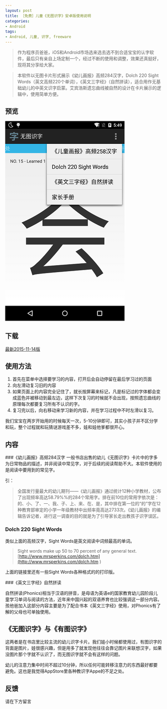 ```yaml
---
layout: post
title: ［免费］儿童《无图识字》安卓版使用说明
categories:
- Android
tags:
- Android, 儿童, 识字, freeware
---
```



>  作为程序员爸爸，iOS和Android市场选来选去选不到合适宝宝的认字软件，最后只有亲自上场定制一个，经过不断的使用和调整，效果还真挺好，现将其分享给大家。

> 本软件以无图卡片形式展示《幼儿画报》高频284汉字，Dolch 220 Sight Words（英文高频220个单词），《英文三字经》（自然拼读），适合用作无基础幼儿的中英文识字启蒙。艾宾浩斯遗忘曲线被自然的设计在卡片展示的逻辑中，使用简单方便。


## 预览
![预览图](/media/pic2015/1114-1.png)

## 下载
[最新2015-11-14版](/media/pic2015/LearningCard.apk?raw=true)

## 使用方法

1. 首先在菜单中选择要学习的内容，打开后会自动停留在最后学习过的页面
2. 向左滑动复习旧的内容
3. 如果页面上的内容完全记住了，就长按屏幕来标记，凡是标记过的字体都会变成蓝色并被移动到最左边，这样下次复习的时候就不会出现，按照遗忘曲线的原理每次都要复习所有不认识的字。
4. 复习完以后，向右移动来学习新的内容，并在学习过程中不时左滑以复习。


我们宝宝在两岁开始用的时候每天一次，5-10分钟即可，其实小孩子并不区分学和玩，整个过程就和玩猜谜游戏差不多，娃和娃他爹都很开心。


## 内容

###《幼儿画报》高频284汉字
一般书店出售的幼儿《无图识字》卡片中的字多为日常物品的描述，并非阅读中常见字，对于后续的阅读帮助不大。本软件使用的是阅读中要用到的常见字。

引：
> 全国发行量最大的幼儿期刊——《幼儿画报》通过统计12种小学教材，公布了出现频率高达58.79%%的284个常用字。排在前10位的常用字依次是：的、小、了、一、我、子、上、来、在、是，其中排在第一位的“的”字在12种教育部审定的小学一年级教材中出频率竟高达2733次。《幼儿画报》的编辑告诉记者，进行这一调查的目的就是为了引导家长走出教孩子识字误区。

### Dolch 220 Sight Words

类似上面的高频汉字，Sight Words是英文阅读中词频最高的单词。 

> Sight words make up 50 to 70 percent of any general text. [http://www.mrsperkins.com/dolch.htm](http://www.mrsperkins.com/dolch.htm )

上面的链接里还有一些Sight Words各种格式的的打印版。

###《英文三字经》自然拼读

自然拼读(Phonics)相当于汉语的拼音，是母语为英语e的国家教育幼儿园阶段儿童学习单词与阅读的方法，近年来中国兴起的双语养育也比较强调这一部分内容。孩他爸加入这部分内容主要是为了配合书本《英文三字经》使用，对Phonics有了解的父母也可单独使用。

## 《无图识字》与《有图识字》

这两者是在书店里比较主流的幼儿识字卡片。我们娃小时候都使用过，有图识字的背面是图片，娃很感兴趣，但是用多了就发现他往往会靠记图片来联想汉字，如果没图片那个字就不认识了，而无图识字就不会有这样的问题。

幼儿的注意力集中时间不超过10分钟，所以任何可能转移注意力的东西最好都要避免。这也是我觉得AppStore里各种教识字Appe的不足之处。

## 反馈

请在下方留言
